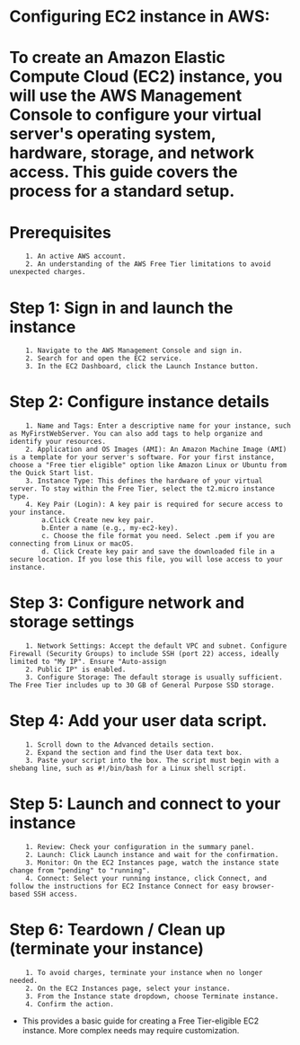 
# Configuring EC2 instance in AWS:
# To create an Amazon Elastic Compute Cloud (EC2) instance, you will use the AWS Management Console to configure your virtual server's operating system, hardware, storage, and network access. This guide covers the process for a standard setup. 

# Prerequisites
        1. An active AWS account.   
        2. An understanding of the AWS Free Tier limitations to avoid unexpected charges. 

# Step 1: Sign in and launch the instance
        1. Navigate to the AWS Management Console and sign in.
        2. Search for and open the EC2 service.
        3. In the EC2 Dashboard, click the Launch Instance button. 
# Step 2: Configure instance details
        1. Name and Tags: Enter a descriptive name for your instance, such as MyFirstWebServer. You can also add tags to help organize and identify your resources.
        2. Application and OS Images (AMI): An Amazon Machine Image (AMI) is a template for your server's software. For your first instance, choose a "Free tier eligible" option like Amazon Linux or Ubuntu from the Quick Start list.
        3. Instance Type: This defines the hardware of your virtual server. To stay within the Free Tier, select the t2.micro instance type.
        4. Key Pair (Login): A key pair is required for secure access to your instance.
            a.Click Create new key pair.
            b.Enter a name (e.g., my-ec2-key).
            c. Choose the file format you need. Select .pem if you are connecting from Linux or macOS.
            d. Click Create key pair and save the downloaded file in a secure location. If you lose this file, you will lose access to your instance. 
# Step 3: Configure network and storage settings
        1. Network Settings: Accept the default VPC and subnet. Configure Firewall (Security Groups) to include SSH (port 22) access, ideally limited to "My IP". Ensure "Auto-assign 
        2. Public IP" is enabled.
        3. Configure Storage: The default storage is usually sufficient. The Free Tier includes up to 30 GB of General Purpose SSD storage. 
# Step 4: Add your user data script.
        1. Scroll down to the Advanced details section.
        2. Expand the section and find the User data text box.
        3. Paste your script into the box. The script must begin with a shebang line, such as #!/bin/bash for a Linux shell script.
# Step 5: Launch and connect to your instance
        1. Review: Check your configuration in the summary panel.
        2. Launch: Click Launch instance and wait for the confirmation.
        3. Monitor: On the EC2 Instances page, watch the instance state change from "pending" to "running".
        4. Connect: Select your running instance, click Connect, and follow the instructions for EC2 Instance Connect for easy browser-based SSH access. 
# Step 6: Teardown / Clean up (terminate your instance)
        1. To avoid charges, terminate your instance when no longer needed. 
        2. On the EC2 Instances page, select your instance.
        3. From the Instance state dropdown, choose Terminate instance.
        4. Confirm the action. 
* This provides a basic guide for creating a Free Tier-eligible EC2 instance. More complex needs may require customization.
